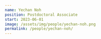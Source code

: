 ```yaml
---
name: Yechan Noh
position: Postdoctoral Associate
start: 2023-06-01
image: /assets/img/people/yechan-noh.png 
permalink: /people/yechan-noh/
---
```

